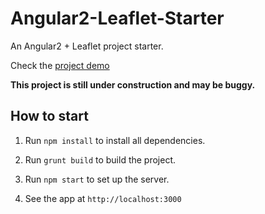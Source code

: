 # Angular2-Leaflet-Starter

An Angular2 + Leaflet project starter.

Check the [project demo](http://haoliangyu.github.io/angular2-leaflet-starter/)

**This project is still under construction and may be buggy.**

## How to start

1. Run ```npm install``` to install all dependencies.

2. Run ```grunt build``` to build the project.

3. Run ```npm start``` to set up the server.

4. See the app at ```http://localhost:3000```
